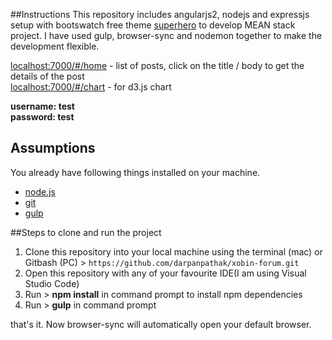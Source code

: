 ##Instructions
This repository includes angularjs2, nodejs and expressjs setup with bootswatch free theme [superhero](http://bootswatch.com/superhero/) to develop MEAN stack project. I have used gulp, browser-sync and nodemon together to make the development flexible. 

[localhost:7000/#/home](localhost:7000/#/home) - list of posts, click on the title / body to get the details of the post <br>
[localhost:7000/#/chart](localhost:7000/#/chart) - for d3.js chart


**username: test** <br>
**password: test** 

## Assumptions
You already have following things installed on your machine.

- [node.js](http://nodejs.org/)
- [git](http://git-scm.com/)
- [gulp](http://gulpjs.com/)
  
##Steps to clone and run the project
1. Clone this repository into your local machine using the terminal (mac) or Gitbash (PC) > `https://github.com/darpanpathak/xobin-forum.git`
2. Open this repository with any of your favourite IDE(I am using Visual Studio Code)
3. Run > **npm install** in command prompt to install npm dependencies 
4. Run > **gulp** in command prompt 

that's it. Now browser-sync will automatically open your default browser.

